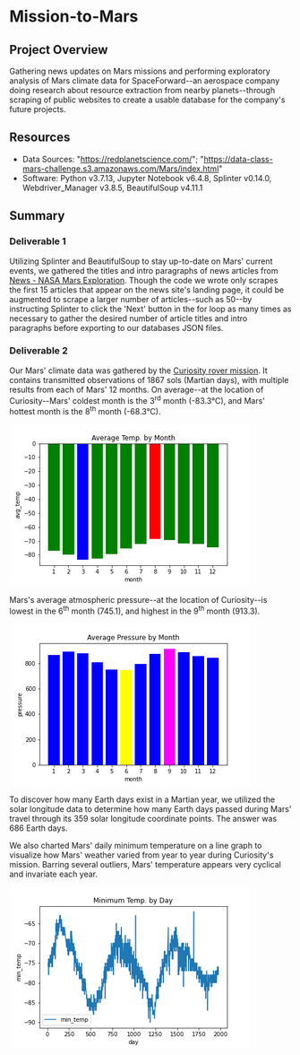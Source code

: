 # Mission-to-Mars
## Project Overview
Gathering news updates on Mars missions and performing exploratory analysis of Mars climate data for SpaceForward--an aerospace company doing research about resource extraction from nearby planets--through scraping of public websites to create a usable database for the company's future projects.
## Resources
  - Data Sources: "https://redplanetscience.com/"; "https://data-class-mars-challenge.s3.amazonaws.com/Mars/index.html"
  - Software: Python v3.7.13, Jupyter Notebook v6.4.8, Splinter v0.14.0, Webdriver_Manager v3.8.5, BeautifulSoup v4.11.1
## Summary
### Deliverable 1
Utilizing Splinter and BeautifulSoup to stay up-to-date on Mars' current events, we gathered the titles and intro paragraphs of news articles from [News - NASA Mars Exploration](https://redplanetscience.com/). Though the code we wrote only scrapes the first 15 articles that appear on the news site's landing page, it could be augmented to scrape a larger number of articles--such as 50--by instructing Splinter to click the 'Next' button in the for loop as many times as necessary to gather the desired number of article titles and intro paragraphs before exporting to our databases JSON files.

### Deliverable 2
Our Mars' climate data was gathered by the [Curiosity rover mission](https://data-class-mars-challenge.s3.amazonaws.com/Mars/index.html). It contains transmitted observations of 1867 sols (Martian days), with multiple results from each of Mars' 12 months. On average--at the location of Curiosity--Mars' coldest month is the 3<sup>rd</sup> month (-83.3°C), and Mars' hottest month is the 8<sup>th</sup> month (-68.3°C).

![Avg_Temp_by_Month](https://github.com/Jay-ni13/Mission-to-Mars/blob/main/Images/avg_temp_by_month.png)

Mars's average atmospheric pressure--at the location of Curiosity--is lowest in the 6<sup>th</sup> month (745.1), and highest in the 9<sup>th</sup> month (913.3).

![Avg_Pressure_by_Month](https://github.com/Jay-ni13/Mission-to-Mars/blob/main/Images/avg_pressure_by_month.png)

To discover how many Earth days exist in a Martian year, we utilized the solar longitude data to determine how many Earth days passed during Mars' travel through its 359 solar longitude coordinate points. The answer was 686 Earth days.

We also charted Mars' daily minimum temperature on a line graph to visualize how Mars' weather varied from year to year during Curiosity's mission. Barring several outliers, Mars' temperature appears very cyclical and invariate each year.

![Minimun_Temp_by_Day](https://github.com/Jay-ni13/Mission-to-Mars/blob/main/Images/minimum_temp_by_day.png)
